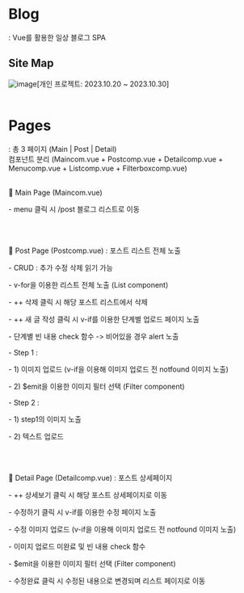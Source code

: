 <h1> Blog </h1>
: Vue를 활용한 일상 블로그 SPA 



<h2>Site Map</h2>
<img alt="image" src="https://github.com/byeon-seong-won/vue.js_blog_project/assets/136781516/f334622f-eec1-4a40-ad5c-006214df4996"



[개인 프로젝트: 2023.10.20 ~ 2023.10.30]
<br>
<br>

<h1> Pages </h1>
: 총 3 페이지 (Main | Post | Detail) <br>
컴포넌트 분리 (Maincom.vue + Postcomp.vue + Detailcomp.vue + Menucomp.vue + Listcomp.vue + Filterboxcomp.vue)
<br>
<br>


🔧 Main Page (Maincom.vue)
<p>- menu 클릭 시 /post 블로그 리스트로 이동</p>
<br>
<br>

🔧 Post Page (Postcomp.vue) : 포스트 리스트 전체 노출
<p>- CRUD : 추가 수정 삭제 읽기 가능</p>
<p>- v-for을 이용한 리스트 전체 노출 (List component)</p>
<p>- ++ 삭제 클릭 시 해당 포스트 리스트에서 삭제</p>
<p>- ++ 새 글 작성 클릭 시 v-if를 이용한 단계별 업로드 페이지 노출</p>
<p>- 단계별 빈 내용 check 함수 -> 비어있을 경우 alert 노출</p>
<p>- Step 1 : </p>
<p>- 1) 이미지 업로드 (v-if을 이용해 이미지 업로드 전 notfound 이미지 노출) </p>
<p>- 2) $emit을 이용한 이미지 필터 선택 (Filter component) </p>
<p>- Step 2 : </p>
<p>- 1) step1의 이미지 노출 </p>
<p>- 2) 텍스트 업로드 </p>
<br>
<br>

🔧 Detail Page (Detailcomp.vue) : 포스트 상세페이지
<p>- ++ 상세보기 클릭 시 해당 포스트 상세페이지로 이동</p>
<p>- 수정하기 클릭 시 v-if를 이용한 수정 페이지 노출</p>
<p>- 수정 이미지 업로드 (v-if을 이용해 이미지 업로드 전 notfound 이미지 노출)</p>
<p>- 이미지 업로드 미완료 및 빈 내용 check 함수</p>
<p>- $emit을 이용한 이미지 필터 선택 (Filter component)</p>
<p>- 수정완료 클릭 시 수정된 내용으로 변경되며 리스트 페이지로 이동</p>
<br>
<br>







